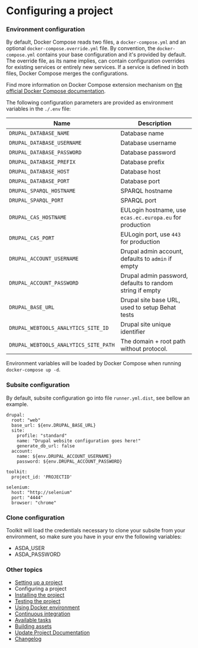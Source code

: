 # Configuring a project

### Environment configuration
By default, Docker Compose reads two files, a `docker-compose.yml` and an optional `docker-compose.override.yml` file.
By convention, the `docker-compose.yml` contains your base configuration and it's provided by default.
The override file, as its name implies, can contain configuration overrides for existing services or entirely new
services.
If a service is defined in both files, Docker Compose merges the configurations.

Find more information on Docker Compose extension mechanism on
[the official Docker Compose documentation](https://docs.docker.com/compose/extends/).

The following configuration parameters are provided as environment variables in the `./.env` file:

| Name                                  | Description                                               |
|---------------------------------------|-----------------------------------------------------------|
| `DRUPAL_DATABASE_NAME`                | Database name                                             |
| `DRUPAL_DATABASE_USERNAME`            | Database username                                         |
| `DRUPAL_DATABASE_PASSWORD`            | Database password                                         |
| `DRUPAL_DATABASE_PREFIX`              | Database prefix                                           |
| `DRUPAL_DATABASE_HOST`                | Database host                                             |
| `DRUPAL_DATABASE_PORT`                | Database port                                             |
| `DRUPAL_SPARQL_HOSTNAME`              | SPARQL hostname                                           |
| `DRUPAL_SPARQL_PORT`                  | SPARQL port                                               |
| `DRUPAL_CAS_HOSTNAME`                 | EULogin hostname, use `ecas.ec.europa.eu` for production  |
| `DRUPAL_CAS_PORT`                     | EULogin port, use `443` for production                    |
| `DRUPAL_ACCOUNT_USERNAME`             | Drupal admin account, defaults to `admin` if empty        |
| `DRUPAL_ACCOUNT_PASSWORD`             | Drupal admin password, defaults to random string if empty |
| `DRUPAL_BASE_URL`                     | Drupal site base URL, used to setup Behat tests           |
| `DRUPAL_WEBTOOLS_ANALYTICS_SITE_ID`   | Drupal site unique identifier                             |
| `DRUPAL_WEBTOOLS_ANALYTICS_SITE_PATH` | The domain + root path without protocol.                  |

Environment variables will be loaded by Docker Compose when running `docker-compose up -d`.

### Subsite configuration
By default, subsite configuration go into file `runner.yml.dist`, see bellow an example.

```
drupal:
  root: "web"
  base_url: ${env.DRUPAL_BASE_URL}
  site:
    profile: "standard"
    name: "Drupal website configuration goes here!"
    generate_db_url: false
  account:
    name: ${env.DRUPAL_ACCOUNT_USERNAME}
    password: ${env.DRUPAL_ACCOUNT_PASSWORD}

toolkit:
  project_id: 'PROJECTID'

selenium:
  host: "http://selenium"
  port: "4444"
  browser: "chrome"
```

### Clone configuration

Toolkit will load the credentials necessary to clone your subsite from your environment, so make sure you have in your env the following variables:

- ASDA_USER
- ASDA_PASSWORD

### Other topics
- [Setting up a project](/docs/setting-up-project.md)
- Configuring a project
- [Installing the project](/docs/installing-project.md)
- [Testing the project](/docs/testing-project.md)
- [Using Docker environment](/docs/docker-environment.md)
- [Continuous integration](/docs/continuous-integration.md)
- [Available tasks](/docs/available-tasks.md)
- [Building assets](/docs/building-assets.md)
- [Update Project Documentation](/docs/project-documentation.md)
- [Changelog](/CHANGELOG.md)
